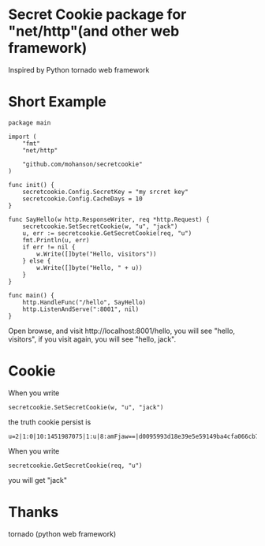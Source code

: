 # Secret Cookie package for "net/http"(and other web framework)

Inspired by Python tornado web framework

# Short Example
```
package main

import (
	"fmt"
	"net/http"

	"github.com/mohanson/secretcookie"
)

func init() {
	secretcookie.Config.SecretKey = "my srcret key"
	secretcookie.Config.CacheDays = 10
}

func SayHello(w http.ResponseWriter, req *http.Request) {
	secretcookie.SetSecretCookie(w, "u", "jack")
	u, err := secretcookie.GetSecretCookie(req, "u")
	fmt.Println(u, err)
	if err != nil {
		w.Write([]byte("Hello, visitors"))
	} else {
		w.Write([]byte("Hello, " + u))
	}
}

func main() {
	http.HandleFunc("/hello", SayHello)
	http.ListenAndServe(":8001", nil)
}
```

Open browse, and visit http://localhost:8001/hello, you will see "hello, visitors", if you visit again, you will see "hello, jack".

# Cookie
When you write
```
secretcookie.SetSecretCookie(w, "u", "jack")
```
the truth cookie persist is
```
u=2|1:0|10:1451987075|1:u|8:amFjaw==|d0095993d18e39e5e59149ba4cfa066cb7f03a5e32e35149d838213c12de8170
```
When you write
```
secretcookie.GetSecretCookie(req, "u")
```
you will get "jack"

# Thanks
tornado (python web framework)
